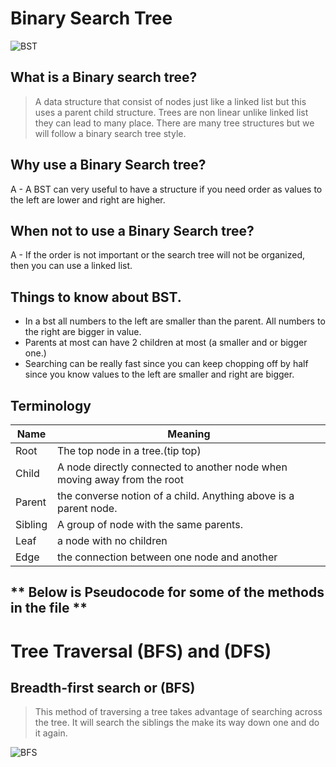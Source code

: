 # Binary Search Tree

![BST](https://miro.medium.com/max/1194/1*ziYvZzrttFYMXkkV9u66jw.png)

## What is a Binary search tree?
> A data structure that consist of nodes just like a linked list but this uses a parent child structure. 
> Trees are non linear unlike linked list they can lead to many place. 
> There are many tree structures but we will follow a binary search tree style. 

## Why use a Binary Search tree?
 A - A BST can very useful to have a structure if you need order as values to the left are lower and right are higher. 
## When not to use a Binary Search tree?
 A - If the order is not important or the search tree will not be organized, then you can use a linked list. 

## Things to know about BST.
* In a bst all numbers to the left are smaller than the parent. All numbers to the right are bigger in value. 
* Parents at most can have 2 children at most (a smaller and or bigger one.)
* Searching can be really fast since you can keep chopping off by half since you know values to the left are smaller and right are bigger. 


## Terminology
Name| Meaning
------------ | -------------
Root | The top node in a tree.(tip top)
Child | A node directly connected to another node when moving away from the root 
Parent | the converse notion of a child. Anything above is a parent node.
Sibling |A group of node with the same parents. 
Leaf | a node with no children 
Edge | the connection between one node and another 

## ** Below is Pseudocode for some of the methods in the file **



# Tree Traversal (BFS) and (DFS)

## Breadth-first search or (BFS)
> This method of traversing a tree takes advantage of searching across the tree. It will search the siblings the make its way down one and do it again. 

![BFS](https://hackr.io/blog/media/architecture-of-bfs.png)

